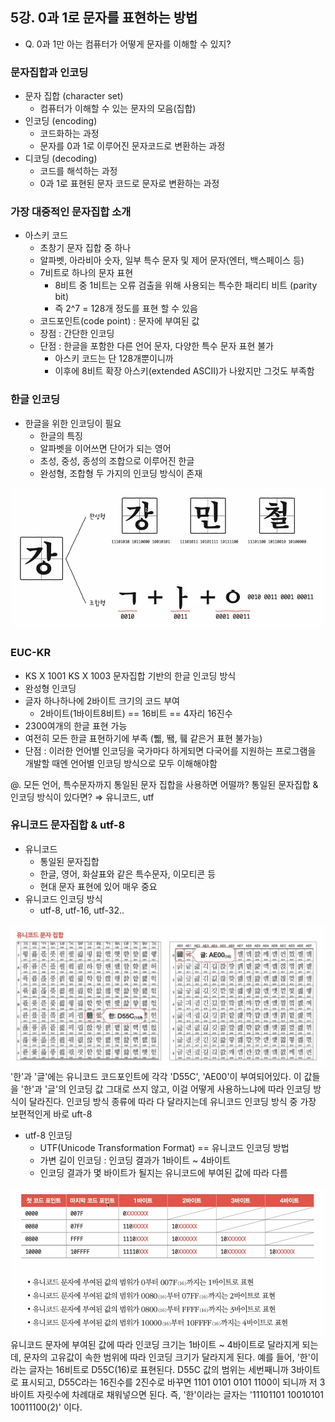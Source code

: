 ## 5강. 0과 1로 문자를 표현하는 방법

- Q. 0과 1만 아는 컴퓨터가 어떻게 문자를 이해할 수 있지?

### 문자집합과 인코딩

- 문자 집합 (character set)
    - 컴퓨터가 이해할 수 있는 문자의 모음(집합)
- 인코딩 (encoding)
    - 코드화하는 과정
    - 문자를 0과 1로 이루어진 문자코드로 변환하는 과정
- 디코딩 (decoding)
    - 코드를 해석하는 과정
    - 0과 1로 표현된 문자 코드로 문자로 변환하는 과정

### 가장 대중적인 문자집합 소개

- 아스키 코드
    - 초창기 문자 집합 중 하나
    - 알파벳, 아라비아 숫자, 일부 특수 문자 및 제어 문자(엔터, 백스페이스 등)
    - 7비트로 하나의 문자 표현
        - 8비트 중 1비트는 오류 검출을 위해 사용되는 특수한 패리티 비트 (parity bit)
        - 즉 2^7 = 128개 정도를 표현 할 수 있음
    - 코드포인트(code point) : 문자에 부여된 값
    - 장점 : 간단한 인코딩
    - 단점 : 한글을 포함한 다른 언어 문자, 다양한 특수 문자 표현 불가
        - 아스키 코드는 단 128개뿐이니까
        - 이후에 8비트 확장 아스키(extended ASCII)가 나왔지만 그것도 부족함

### 한글 인코딩

- 한글을 위한 인코딩이 필요
    - 한글의 특징
    - 알파벳을 이어쓰면 단어가 되는 영어
    - 초성, 중성, 종성의 조합으로 이루어진 한글
    - 완성형, 조합형 두 가지의 인코딩 방식이 존재
      <br>

![img_9.png](img_9.png)

### EUC-KR

- KS X 1001 KS X 1003 문자집합 기반의 한글 인코딩 방식
- 완성형 인코딩
- 글자 하나하나에 2바이트 크기의 코드 부여
    - 2바이트(1바이트8비트) == 16비트 == 4자리 16진수
- 2300여개의 한글 표현 가능
- 여전히 모든 한글 표현하기에 부족 (쀏, 뙠, 휔 같은거 표현 불가능)
- 단점 : 이러한 언어별 인코딩을 국가마다 하게되면 다국어를 지원하는 프로그램을 개발할 때엔 언어별 인코딩 방식으로 모두 이해해야함

@. 모든 언어, 특수문자까지 통일된 문자 집합을 사용하면 어떨까? 통일된 문자집합 & 인코딩 방식이 있다면? ⇒ 유니코드, utf

### 유니코드 문자집합 & utf-8

- 유니코드
    - 통일된 문자집합
    - 한글, 영어, 화살표와 같은 특수문자, 이모티콘 등
    - 현대 문자 표현에 있어 매우 중요
- 유니코드 인코딩 방식
    - utf-8, utf-16, utf-32..

![img_10.png](img_10.png)
'한'과 '글'에는 유니코드 코드포인트에 각각 'D55C', 'AE00'이 부여되어있다. 이 값들을 '한'과 '글'의 인코딩 값 그대로 쓰지 않고, 이걸 어떻게 사용하느냐에 따라 인코딩 방식이 달라진다. 인코딩 방식
종류에 따라 다 달라지는데 유니코드 인코딩 방식 중 가장 보편적인게 바로 uft-8

- utf-8 인코딩
    - UTF(Unicode Transformation Format) == 유니코드 인코딩 방법
    - 가변 길이 인코딩 : 인코딩 결과가 1바이트 ~ 4바이트
    - 인코딩 결과가 몇 바이트가 될지는 유니코드에 부여된 값에 따라 다름

![img_11.png](img_11.png)
유니코드 문자에 부여된 값에 따라 인코딩 크기는 1바이트 ~ 4바이트로 달라지게 되는데, 문자의 고유값이 속한 범위에 따라 인코딩 크기가 달라지게 된다. 예를 들어, '한'이라는 글자는 16비트로 D55C(16)로
표현된다. D55C 값의 범위는 세번째니까 3바이트로 표시되고, D55C라는 16진수를 2진수로 바꾸면 1101 0101 0101 1100이 되니까 저 3바이트 자릿수에 차례대로 채워넣으면 된다. 즉, '한'이라는
글자는 '11101101 10010101 10011100(2)' 이다.